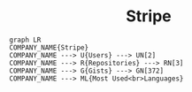 <h1 align="center">Stripe</h1>

```mermaid
graph LR
COMPANY_NAME{Stripe}
COMPANY_NAME ---> U{Users} ---> UN[2]
COMPANY_NAME ---> R{Repositories} ---> RN[3]
COMPANY_NAME ---> G{Gists} ---> GN[372]
COMPANY_NAME ---> ML{Most Used<br>Languages}
```
